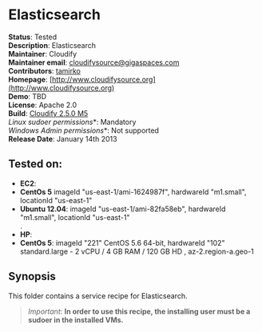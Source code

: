 # Elasticsearch

**Status**: Tested  
**Description**: Elasticsearch  
**Maintainer**:       Cloudify  
**Maintainer email**: cloudifysource@gigaspaces.com  
**Contributors**:    [tamirko](https://github.com/tamirko)  
**Homepage**:   [http://www.cloudifysource.org](http://www.cloudifysource.org)  
**Demo**:   TBD     
**License**:      Apache 2.0   
**Build**:   [Cloudify 2.5.0 M5](repository.cloudifysource.org/org/cloudifysource/2.5.0-SNAPSHOT/gigaspaces-cloudify-2.5.0-m5-b3985-104.zip)   
**Linux* sudoer permissions**:	Mandatory  
**Windows* Admin permissions**:  Not supported  
**Release Date**: January 14th 2013  


Tested on:
--------

* <strong>EC2</strong>: 
 * <strong>CentOs 5</strong> imageId "us-east-1/ami-1624987f", hardwareId "m1.small", locationId "us-east-1"   
 * <strong>Ubuntu 12.04</strong>: imageId "us-east-1/ami-82fa58eb", hardwareId "m1.small", locationId "us-east-1"  
.
* <strong>HP</strong>:  
 * <strong>CentOs 5</strong>: imageId "221" CentOS 5.6 64-bit, hardwareId "102"  standard.large - 2 vCPU / 4 GB RAM / 120 GB HD , az-2.region-a.geo-1 

 
Synopsis
--------

This folder contains a service recipe for Elasticsearch.


> *Important*: <strong>In order to use this recipe, the installing user must be a sudoer in the installed VMs.</strong>



